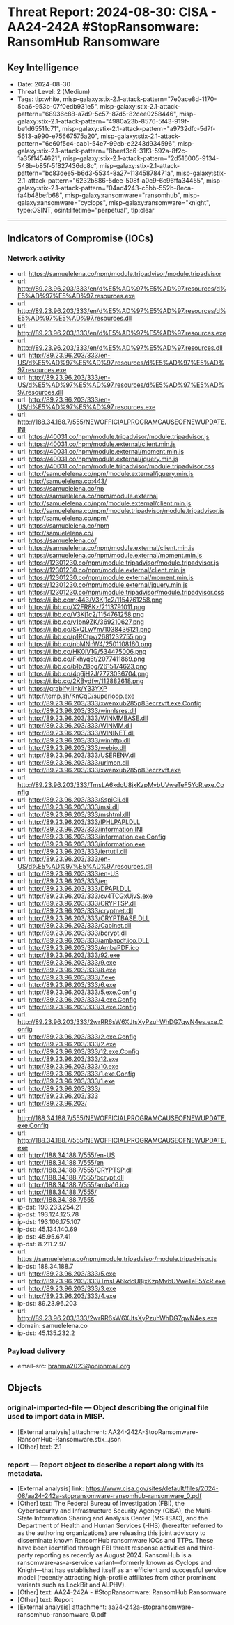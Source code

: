 # Threat Report: 2024-08-30: CISA - AA24-242A #StopRansomware: RansomHub Ransomware


## Key Intelligence
* Date: 2024-08-30
* Threat Level: 2 (Medium)
* Tags: tlp:white, misp-galaxy:stix-2.1-attack-pattern="7e0ace8d-1170-5ba6-953b-07f0edb931e5", misp-galaxy:stix-2.1-attack-pattern="68936c88-a7d9-5c57-87d5-82cee0258446", misp-galaxy:stix-2.1-attack-pattern="4980a23b-8576-5f43-919f-be1d65511c71", misp-galaxy:stix-2.1-attack-pattern="a9732dfc-5d7f-5613-a990-e75667575a20", misp-galaxy:stix-2.1-attack-pattern="6e60f5c4-cab1-54e7-99eb-e2243d934596", misp-galaxy:stix-2.1-attack-pattern="8beef3c6-31f3-592a-8f2c-1a35f1454621", misp-galaxy:stix-2.1-attack-pattern="2d516005-9134-548b-b85f-5f827436dc8c", misp-galaxy:stix-2.1-attack-pattern="bc83dee5-b6d3-5534-8a27-11345878471a", misp-galaxy:stix-2.1-attack-pattern="6232b886-5dee-508f-a0c9-6c96ffa34455", misp-galaxy:stix-2.1-attack-pattern="04ad4243-c5bb-552b-8eca-fa4b48befb68", misp-galaxy:ransomware="ransomhub", misp-galaxy:ransomware="cyclops", misp-galaxy:ransomware="knight", type:OSINT, osint:lifetime="perpetual", tlp:clear

---

## Indicators of Compromise (IOCs)
### Network activity
* url: https://samuelelena.co/npm/module.tripadvisor/module.tripadvisor
* url: http://89.23.96.203/333/en/d%E5%AD%97%E5%AD%97.resources/d%E5%AD%97%E5%AD%97.resources.exe
* url: http://89.23.96.203/333/en/d%E5%AD%97%E5%AD%97.resources/d%E5%AD%97%E5%AD%97.resources.dll
* url: http://89.23.96.203/333/en/d%E5%AD%97%E5%AD%97.resources.exe
* url: http://89.23.96.203/333/en/d%E5%AD%97%E5%AD%97.resources.dll
* url: http://89.23.96.203/333/en-US/d%E5%AD%97%E5%AD%97.resources/d%E5%AD%97%E5%AD%97.resources.exe
* url: http://89.23.96.203/333/en-US/d%E5%AD%97%E5%AD%97.resources/d%E5%AD%97%E5%AD%97.resources.dll
* url: http://89.23.96.203/333/en-US/d%E5%AD%97%E5%AD%97.resources.exe
* url: http://188.34.188.7/555/NEWOFFICIALPROGRAMCAUSEOFNEWUPDATE.INI
* url: https://40031.co/npm/module.tripadvisor/module.tripadvisor.js
* url: https://40031.co/npm/module.external/client.min.js
* url: https://40031.co/npm/module.external/moment.min.js
* url: https://40031.co/npm/module.external/jquery.min.js
* url: https://40031.co/npm/module.tripadvisor/module.tripadvisor.css
* url: http://samuelelena.co/npm/module.external/jquery.min.js
* url: http://samuelelena.co:443/
* url: https://samuelelena.co/np
* url: https://samuelelena.co/npm/module.external
* url: http://samuelelena.co/npm/module.external/client.min.js
* url: http://samuelelena.co/npm/module.tripadvisor/module.tripadvisor.js
* url: http://samuelelena.co/npm/
* url: https://samuelelena.co/npm
* url: http://samuelelena.co/
* url: https://samuelelena.co/
* url: https://samuelelena.co/npm/module.external/client.min.js
* url: https://samuelelena.co/npm/module.external/moment.min.js
* url: https://12301230.co/npm/module.tripadvisor/module.tripadvisor.js
* url: https://12301230.co/npm/module.external/client.min.js
* url: https://12301230.co/npm/module.external/moment.min.js
* url: https://12301230.co/npm/module.external/jquery.min.js
* url: https://12301230.co/npm/module.tripadvisor/module.tripadvisor.css
* url: https://i.ibb.com:443/V3Kj1c2/1154761258.png
* url: https://i.ibb.co/X2FR8Kz/2113791011.png
* url: https://i.ibb.co/V3Kj1c2/1154761258.png
* url: https://i.ibb.co/v1bn9ZK/369210627.png
* url: https://i.ibb.co/SxQLwYm/1038436121.png
* url: https://i.ibb.co/p1RCtpy/2681232755.png
* url: https://i.ibb.co/nbMNnW4/2501108160.png
* url: https://i.ibb.co/HK0jV1G/534475006.png
* url: https://i.ibb.co/Fxhyq6t/2077411869.png
* url: https://i.ibb.co/b1bZBpg/2615174623.png
* url: https://i.ibb.co/4g6jH2J/2773036704.png
* url: https://i.ibb.co/2KBydfw/112882618.png
* url: https://grabify.link/Y33YXP
* url: http://temp.sh/KnCqD/superloop.exe
* url: http://89.23.96.203/333/xwenxub285p83ecrzvft.exe.Config
* url: http://89.23.96.203/333/winnlsres.dll
* url: http://89.23.96.203/333/WINMMBASE.dll
* url: http://89.23.96.203/333/WINMM.dll
* url: http://89.23.96.203/333/WININET.dll
* url: http://89.23.96.203/333/winhttp.dll
* url: http://89.23.96.203/333/webio.dll
* url: http://89.23.96.203/333/USERENV.dll
* url: http://89.23.96.203/333/urlmon.dll
* url: http://89.23.96.203/333/xwenxub285p83ecrzvft.exe
* url: http://89.23.96.203/333/TmsLA6kdcU8jxKzpMvbUVweTeF5YcR.exe.Config
* url: http://89.23.96.203/333/SspiCli.dll
* url: http://89.23.96.203/333/msi.dll
* url: http://89.23.96.203/333/mshtml.dll
* url: http://89.23.96.203/333/IPHLPAPI.DLL
* url: http://89.23.96.203/333/information.INI
* url: http://89.23.96.203/333/information.exe.Config
* url: http://89.23.96.203/333/information.exe
* url: http://89.23.96.203/333/iertutil.dll
* url: http://89.23.96.203/333/en-US/d%E5%AD%97%E5%AD%97.resources.dll
* url: http://89.23.96.203/333/en-US
* url: http://89.23.96.203/333/en
* url: http://89.23.96.203/333/DPAPI.DLL
* url: http://89.23.96.203/333/cv4TCGxUjvS.exe
* url: http://89.23.96.203/333/CRYPTSP.dll
* url: http://89.23.96.203/333/cryptnet.dll
* url: http://89.23.96.203/333/CRYPTBASE.DLL
* url: http://89.23.96.203/333/Cabinet.dll
* url: http://89.23.96.203/333/bcrypt.dll
* url: http://89.23.96.203/333/ambapdf.ico.DLL
* url: http://89.23.96.203/333/AmbaPDF.ico
* url: http://89.23.96.203/333/92.exe
* url: http://89.23.96.203/333/9.exe
* url: http://89.23.96.203/333/8.exe
* url: http://89.23.96.203/333/7.exe
* url: http://89.23.96.203/333/6.exe
* url: http://89.23.96.203/333/5.exe.Config
* url: http://89.23.96.203/333/4.exe.Config
* url: http://89.23.96.203/333/3.exe.Config
* url: http://89.23.96.203/333/2wrRR6sW6XJtsXyPzuhWhDG7qwN4es.exe.Config
* url: http://89.23.96.203/333/2.exe.Config
* url: http://89.23.96.203/333/2.exe
* url: http://89.23.96.203/333/12.exe.Config
* url: http://89.23.96.203/333/12.exe
* url: http://89.23.96.203/333/10.exe
* url: http://89.23.96.203/333/1.exe.Config
* url: http://89.23.96.203/333/1.exe
* url: http://89.23.96.203/333/
* url: http://89.23.96.203/333
* url: http://89.23.96.203/
* url: http://188.34.188.7/555/NEWOFFICIALPROGRAMCAUSEOFNEWUPDATE.exe.Config
* url: http://188.34.188.7/555/NEWOFFICIALPROGRAMCAUSEOFNEWUPDATE.exe
* url: http://188.34.188.7/555/en-US
* url: http://188.34.188.7/555/en
* url: http://188.34.188.7/555/CRYPTSP.dll
* url: http://188.34.188.7/555/bcrypt.dll
* url: http://188.34.188.7/555/amba16.ico
* url: http://188.34.188.7/555/
* url: http://188.34.188.7/555
* ip-dst: 193.233.254.21
* ip-dst: 193.124.125.78
* ip-dst: 193.106.175.107
* ip-dst: 45.134.140.69
* ip-dst: 45.95.67.41
* ip-dst: 8.211.2.97
* url: https://samuelelena.co/npm/module.tripadvisor/module.tripadvisor.js
* ip-dst: 188.34.188.7
* url: http://89.23.96.203/333/5.exe
* url: http://89.23.96.203/333/TmsLA6kdcU8jxKzpMvbUVweTeF5YcR.exe
* url: http://89.23.96.203/333/3.exe
* url: http://89.23.96.203/333/4.exe
* ip-dst: 89.23.96.203
* url: http://89.23.96.203/333/2wrRR6sW6XJtsXyPzuhWhDG7qwN4es.exe
* domain: samuelelena.co
* ip-dst: 45.135.232.2

### Payload delivery
* email-src: brahma2023@onionmail.org

## Objects
### original-imported-file — Object describing the original file used to import data in MISP.
* [External analysis] attachment: AA24-242A-StopRansomware-RansomHub-Ransomware.stix_.json
* [Other] text: 2.1

### report — Report object to describe a report along with its metadata.
* [External analysis] link: https://www.cisa.gov/sites/default/files/2024-08/aa24-242a-stopransomware-ransomhub-ransomware_0.pdf
* [Other] text: The Federal Bureau of Investigation (FBI), the Cybersecurity and Infrastructure Security Agency (CISA), the
Multi-State Information Sharing and Analysis Center (MS-ISAC), and the Department of Health and Human
Services (HHS) (hereafter referred to as the authoring organizations) are releasing this joint advisory to
disseminate known RansomHub ransomware IOCs and TTPs. These have been identified through FBI
threat response activities and third-party reporting as recently as August 2024. RansomHub is a
ransomware-as-a-service variant—formerly known as Cyclops and Knight—that has established itself as an
efficient and successful service model (recently attracting high-profile affiliates from other prominent
variants such as LockBit and ALPHV).
* [Other] text: AA24-242A -  #StopRansomware: RansomHub Ransomware
* [Other] text: Report
* [External analysis] attachment: aa24-242a-stopransomware-ransomhub-ransomware_0.pdf

